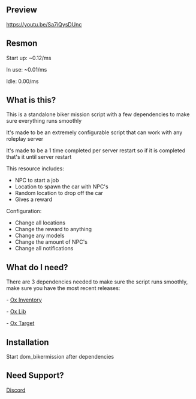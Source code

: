 ## Preview

https://youtu.be/Sa7iQysDUnc 

## Resmon

<p> Start up: ~0.12/ms</p>
<p> In use: ~0.01/ms</p>
<p> Idle: 0.00/ms</p>

## What is this?

<p>This is a standalone biker mission script with a few dependencies to make sure everything runs smoothly</p>

<p>It's made to be an extremely configurable script that can work with any roleplay server</p>

<p> It's made to be a 1 time completed per server restart so if it is completed that's it until server restart</p>

This resource includes:

- NPC to start a job
- Location to spawn the car with NPC's
- Random location to drop off the car
- Gives a reward

Configuration:
- Change all locations
- Change the reward to anything
- Change any models
- Change the amount of NPC's
- Change all notifications

## What do I need?

<p>There are 3 dependencies needed to make sure the script runs smoothly, make sure you have the most recent releases:</p>
<p>- <a href='https://github.com/overextended/ox_inventory/'>Ox Inventory</a></p>
<p>- <a href='https://github.com/overextended/ox_lib/releases/'>Ox Lib</a></p>
<p>- <a href='https://github.com/overextended/ox_target/'>Ox Target</a></p>

## Installation

<p>Start dom_bikermission after dependencies</p>

## Need Support?
<a href='https://discord.gg/GH4fdmMG5b'>Discord</a>
